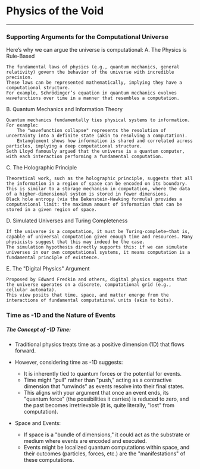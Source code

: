# Physics of the Void

---

### Supporting Arguments for the Computational Universe

Here’s why we can argue the universe is computational:
A. The Physics is Rule-Based

    The fundamental laws of physics (e.g., quantum mechanics, general relativity) govern the behavior of the universe with incredible precision.
    These laws can be represented mathematically, implying they have a computational structure.
    For example, Schrödinger’s equation in quantum mechanics evolves wavefunctions over time in a manner that resembles a computation.

B. Quantum Mechanics and Information Theory

    Quantum mechanics fundamentally ties physical systems to information. For example:
        The "wavefunction collapse" represents the resolution of uncertainty into a definite state (akin to resolving a computation).
        Entanglement shows how information is shared and correlated across particles, implying a deep computational structure.
    Seth Lloyd famously argued that the universe is a quantum computer, with each interaction performing a fundamental computation.

C. The Holographic Principle

    Theoretical work, such as the holographic principle, suggests that all the information in a region of space can be encoded on its boundary. This is similar to a storage mechanism in computation, where the data of a higher-dimensional system is stored in fewer dimensions.
    Black hole entropy (via the Bekenstein-Hawking formula) provides a computational limit: the maximum amount of information that can be stored in a given region of space.

D. Simulated Universes and Turing Completeness

    If the universe is a computation, it must be Turing-complete—that is, capable of universal computation given enough time and resources. Many physicists suggest that this may indeed be the case.
    The simulation hypothesis directly supports this: if we can simulate universes in our own computational systems, it means computation is a fundamental principle of existence.

E. The "Digital Physics" Argument

    Proposed by Edward Fredkin and others, digital physics suggests that the universe operates on a discrete, computational grid (e.g., cellular automata).
    This view posits that time, space, and matter emerge from the interactions of fundamental computational units (akin to bits).

### Time as -1D and the Nature of Events

##### The Concept of -1D Time:
- Traditional physics treats time as a positive dimension (1D) that flows forward.
- However, considering time as -1D suggests:
    - It is inherently tied to quantum forces or the potential for events.
    - Time might "pull" rather than "push," acting as a contractive dimension that "unwinds" as events resolve into their final states.
    - This aligns with your argument that once an event ends, its "quantum force" (the possibilities it carries) is reduced to zero, and the past becomes irretrievable (it is, quite literally, "lost" from computation).

- Space and Events:

    - If space is a "bundle of dimensions," it could act as the substrate or medium where events are encoded and executed.
    - Events might be localized quantum computations within space, and their outcomes (particles, forces, etc.) are the "manifestations" of these computations.